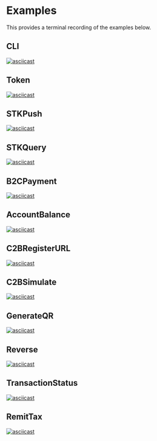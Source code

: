 # Examples

This provides a terminal recording of the examples below.

## CLI

[![asciicast](https://asciinema.org/a/611603.svg)](https://asciinema.org/a/611603)

## Token

[![asciicast](https://asciinema.org/a/611606.svg)](https://asciinema.org/a/611606)

## STKPush

[![asciicast](https://asciinema.org/a/611618.svg)](https://asciinema.org/a/611618)

## STKQuery

[![asciicast](https://asciinema.org/a/611615.svg)](https://asciinema.org/a/611615)

## B2CPayment

[![asciicast](https://asciinema.org/a/611608.svg)](https://asciinema.org/a/611608)

## AccountBalance

[![asciicast](https://asciinema.org/a/611609.svg)](https://asciinema.org/a/611609)

## C2BRegisterURL

[![asciicast](https://asciinema.org/a/611610.svg)](https://asciinema.org/a/611610)

## C2BSimulate

[![asciicast](https://asciinema.org/a/611612.svg)](https://asciinema.org/a/611612)

## GenerateQR

[![asciicast](https://asciinema.org/a/611613.svg)](https://asciinema.org/a/611613)

## Reverse

[![asciicast](https://asciinema.org/a/611616.svg)](https://asciinema.org/a/611616)

## TransactionStatus

[![asciicast](https://asciinema.org/a/611620.svg)](https://asciinema.org/a/611620)

## RemitTax

[![asciicast](https://asciinema.org/a/611619.svg)](https://asciinema.org/a/611619)
